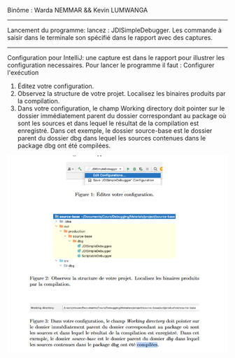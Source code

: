 Binôme : Warda NEMMAR && Kevin LUMWANGA
***************************************
Lancement du programme: lancez : JDISimpleDebugger.
Les commande à saisir dans le terminale son spécifié dans le rapport avec des captures.

***************************************
Configuration pour IntelliJ: une capture est dans le rapport pour illustrer les configuration necessaires.
Pour lancer le programme il faut :
    Configurer l'exécution
1. Éditez votre configuration.
2. Observez la structure de votre projet. Localisez les binaires produits
par la compilation.
3. Dans votre configuration, le champ Working directory doit pointer sur
le dossier immédiatement parent du dossier correspondant au package où sont
les sources et dans lequel le résultat de la compilation est enregistré. Dans cet
exemple, le dossier source-base est le dossier parent du dossier dbg dans lequel
les sources contenues dans le package dbg ont été compilées.

![img.png](img.png)